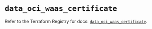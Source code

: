 # `data_oci_waas_certificate`

Refer to the Terraform Registry for docs: [`data_oci_waas_certificate`](https://registry.terraform.io/providers/oracle/oci/6.18.0/docs/data-sources/waas_certificate).
